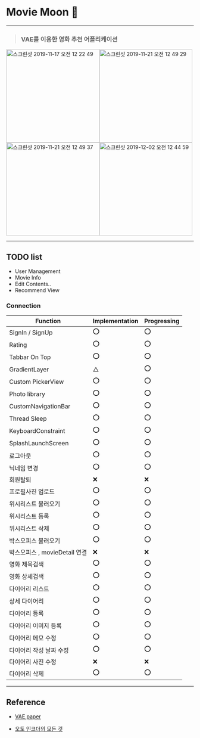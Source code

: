 # Movie Moon 📱 

---
> ### VAE를 이용한 영화 추천 어플리케이션

<img width="250" alt="스크린샷 2019-11-17 오전 12 22 49" src="https://user-images.githubusercontent.com/46750574/68995941-c804c200-08d6-11ea-9e17-248fc1365dd9.png"><img width="250" alt="스크린샷 2019-11-21 오전 12 49 29" src="https://user-images.githubusercontent.com/46750574/69254110-0b25a480-0bf9-11ea-858c-be9e0e6fcdec.png">
<img width="250" alt="스크린샷 2019-11-21 오전 12 49 37" src="https://user-images.githubusercontent.com/46750574/69254111-0b25a480-0bf9-11ea-895d-b0fe9e14d0ab.png"><img width="250" alt="스크린샷 2019-12-02 오전 12 44 59" src="https://user-images.githubusercontent.com/46750574/69916325-274cff80-149d-11ea-95c9-22c77f735442.png">

---

## TODO list
* User Management
* Movie Info
* Edit Contents..
* Recommend View

### Connection

| Function                    | Implementation | Progressing |
| --------------------------- | ------------ | ------------ |
| SignIn / SignUp             | ⭕️ | ⭕️           |
| Rating                      | ⭕️            | ⭕️           |
| Tabbar On Top               | ⭕️            | ⭕️           |
| GradientLayer               | △ | ⭕️           |
| Custom PickerView           | ⭕️            | ⭕️           |
| Photo Iibrary | ⭕️            | ⭕️           |
| CustomNavigationBar         | ⭕️            | ⭕️           |
| Thread Sleep                | ⭕️            | ⭕️           |
| KeyboardConstraint          | ⭕️            | ⭕️           |
| SplashLaunchScreen         | ⭕️            | ⭕️           |
| 로그아웃            | ⭕️     | ⭕️           |
| 닉네임 변경 | ⭕️     | ⭕️           |
| 회원탈퇴         | ❌      | ❌                                                        |
| 프로필사진 업로드 | ⭕️    | ⭕️                                                         |
| 위시리스트 불러오기 | ⭕️      | ⭕️                                                         |
| 위시리스트 등록 | ⭕️     | ⭕️                                                         |
| 위시리스트 삭제   | ⭕️      | ⭕️                                                         |
| 박스오피스 불러오기 | ⭕️     | ⭕️                                                         |
| 박스오피스 , movieDetail 연결 | ❌    | ❌ |
| 영화 제목검색     | ⭕️     | ⭕️                                                         |
| 영화 상세검색 | ⭕️     | ⭕️                                                         |
| 다이어리 리스트    | ⭕️      | ⭕️                                                       |
| 상세 다이어리 | ⭕️     | ⭕️                                                       |
| 다이어리 등록   | ⭕️      | ⭕️                                                       |
| 다이어리 이미지 등록 | ⭕️     | ⭕️                                                       |
| 다이어리 메모 수정 | ⭕️      | ⭕️                                                       |
| 다이어리 작성 날짜 수정 | ⭕️     | ⭕️                                                       |
| 다이어리 사진 수정 | ❌        | ❌                                                         |
| 다이어리 삭제 | ⭕️     | ⭕️                                                       |



---
## Reference

* [VAE paper](https://arxiv.org/pdf/1312.6114.pdf)

* [오토 인코더의 모든 것 ](https://www.slideshare.net/NaverEngineering/ss-96581209)
